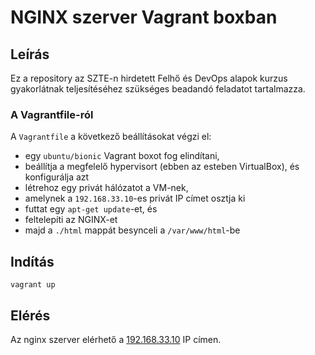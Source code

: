 # NGINX szerver Vagrant boxban

## Leírás
Ez a repository az SZTE-n hirdetett Felhő és DevOps alapok kurzus gyakorlátnak teljesítéséhez szükséges beadandó feladatot tartalmazza.

### A Vagrantfile-ról
A `Vagrantfile` a következő beállításokat végzi el:
  - egy `ubuntu/bionic` Vagrant boxot fog elindítani,
  - beállítja a megfelelő hypervisort (ebben az esteben VirtualBox), és konfigurálja azt
  - létrehoz egy privát hálózatot a VM-nek,
  - amelynek a `192.168.33.10`-es privát IP címet osztja ki
  - futtat egy `apt-get update`-et, és
  - feltelepíti az NGINX-et
  - majd a `./html` mappát besynceli a `/var/www/html`-be

## Indítás
`vagrant up`

## Elérés
Az nginx szerver elérhető a [192.168.33.10](http://192.168.33.10) IP címen.